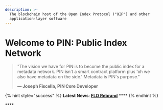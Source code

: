 ```yaml
---
description: >-
  The blockchain host of the Open Index Protocol ("OIP") and other
  application-layer software
---
```


# Welcome to PIN: Public Index Network

> "The vision we have for PIN is to become the public index for a metadata network. PIN isn't a smart contract platform plus 'oh we also have metadata on the side.' Metadata is PIN's purpose." 
>
> **— Joseph Fiscella, PIN Core Developer**

{% hint style="success" %}
**Latest News**: [**FLO Rebrand**](https://medium.com/@JosephFiscella/d3b679b8f6ab)     ****
{% endhint %}



\*\*\*\*



